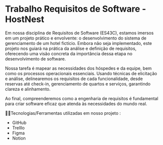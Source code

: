 # Trabalho Requisitos de Software - HostNest

Em nossa disciplina de Requisitos de Software (ES43C), estamos imersos em um projeto prático e envolvente: o desenvolvimento do sistema de gerenciamento de um hotel fictício. Embora não seja implementado, este projeto nos guiará na prática da análise e definição de requisitos, oferecendo uma visão concreta da importância dessa etapa no desenvolvimento de software.

Nossa tarefa é mapear as necessidades dos hóspedes e da equipe, bem como os processos operacionais essenciais. Usando técnicas de elicitação e análise, delinearemos os requisitos de cada funcionalidade, desde reservas até check-in, gerenciamento de quartos e serviços, garantindo clareza e alinhamento.

Ao final, compreenderemos como a engenharia de requisitos é fundamental para criar software eficaz que atenda às necessidades do mundo real.

👩‍💻Tecnologias/Ferramentas utilizadas em nosso projeto : 
- GitHub
- Trelllo 
- Figma
- Notion

